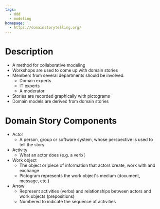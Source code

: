 ```yaml
---
tags:
  - ddd
  - modeling
homepage:
  - https://domainstorytelling.org/
---
```

# Description
- A method for collaborative modeling 
- Workshops are used to come up with domain stories
- Members from several departments should be involved:
	- Domain experts
	- IT experts
	- A moderator
- Stories are recorded graphically with pictograms
- Domain models are derived from domain stories
# Domain Story Components
- Actor
	- A person, group or software system, whose perspective is used to tell the story
- Activity
	- What an actor does (e.g. a verb )
- Work object
	- The object or piece of information that actors create, work with and exchange
	- Pictogram represents the work object's medium (document, message, etc.)
- Arrow
	- Represent activities (verbs) and relationships between actors and work objects (prepositions)
	- Numbered to indicate the sequence of activities